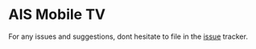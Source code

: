 # AIS Mobile TV

For any issues and suggestions, dont hesitate to file in the [issue][1] tracker.


[1]: https://github.com/SingtelSingapore/AisMobileTv/issues
